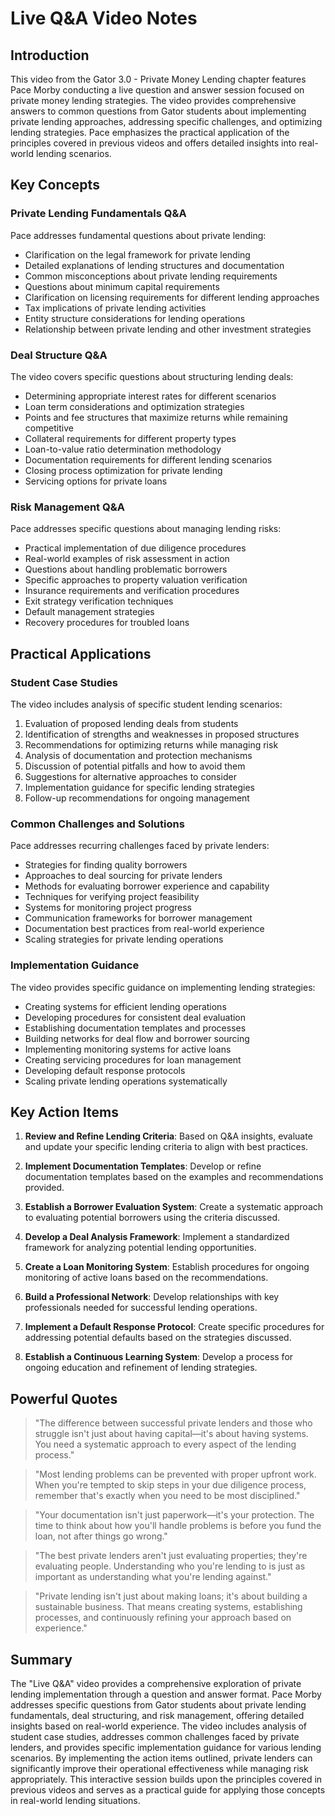 # Live Q&A Video Notes

## Introduction

This video from the Gator 3.0 - Private Money Lending chapter features Pace Morby conducting a live question and answer session focused on private money lending strategies. The video provides comprehensive answers to common questions from Gator students about implementing private lending approaches, addressing specific challenges, and optimizing lending strategies. Pace emphasizes the practical application of the principles covered in previous videos and offers detailed insights into real-world lending scenarios.

## Key Concepts

### Private Lending Fundamentals Q&A

Pace addresses fundamental questions about private lending:
- Clarification on the legal framework for private lending
- Detailed explanations of lending structures and documentation
- Common misconceptions about private lending requirements
- Questions about minimum capital requirements
- Clarification on licensing requirements for different lending approaches
- Tax implications of private lending activities
- Entity structure considerations for lending operations
- Relationship between private lending and other investment strategies

### Deal Structure Q&A

The video covers specific questions about structuring lending deals:
- Determining appropriate interest rates for different scenarios
- Loan term considerations and optimization strategies
- Points and fee structures that maximize returns while remaining competitive
- Collateral requirements for different property types
- Loan-to-value ratio determination methodology
- Documentation requirements for different lending scenarios
- Closing process optimization for private lending
- Servicing options for private loans

### Risk Management Q&A

Pace addresses specific questions about managing lending risks:
- Practical implementation of due diligence procedures
- Real-world examples of risk assessment in action
- Questions about handling problematic borrowers
- Specific approaches to property valuation verification
- Insurance requirements and verification procedures
- Exit strategy verification techniques
- Default management strategies
- Recovery procedures for troubled loans

## Practical Applications

### Student Case Studies

The video includes analysis of specific student lending scenarios:
1. Evaluation of proposed lending deals from students
2. Identification of strengths and weaknesses in proposed structures
3. Recommendations for optimizing returns while managing risk
4. Analysis of documentation and protection mechanisms
5. Discussion of potential pitfalls and how to avoid them
6. Suggestions for alternative approaches to consider
7. Implementation guidance for specific lending strategies
8. Follow-up recommendations for ongoing management

### Common Challenges and Solutions

Pace addresses recurring challenges faced by private lenders:
- Strategies for finding quality borrowers
- Approaches to deal sourcing for private lenders
- Methods for evaluating borrower experience and capability
- Techniques for verifying project feasibility
- Systems for monitoring project progress
- Communication frameworks for borrower management
- Documentation best practices from real-world experience
- Scaling strategies for private lending operations

### Implementation Guidance

The video provides specific guidance on implementing lending strategies:
- Creating systems for efficient lending operations
- Developing procedures for consistent deal evaluation
- Establishing documentation templates and processes
- Building networks for deal flow and borrower sourcing
- Implementing monitoring systems for active loans
- Creating servicing procedures for loan management
- Developing default response protocols
- Scaling private lending operations systematically

## Key Action Items

1. **Review and Refine Lending Criteria**: Based on Q&A insights, evaluate and update your specific lending criteria to align with best practices.

2. **Implement Documentation Templates**: Develop or refine documentation templates based on the examples and recommendations provided.

3. **Establish a Borrower Evaluation System**: Create a systematic approach to evaluating potential borrowers using the criteria discussed.

4. **Develop a Deal Analysis Framework**: Implement a standardized framework for analyzing potential lending opportunities.

5. **Create a Loan Monitoring System**: Establish procedures for ongoing monitoring of active loans based on the recommendations.

6. **Build a Professional Network**: Develop relationships with key professionals needed for successful lending operations.

7. **Implement a Default Response Protocol**: Create specific procedures for addressing potential defaults based on the strategies discussed.

8. **Establish a Continuous Learning System**: Develop a process for ongoing education and refinement of lending strategies.

## Powerful Quotes

> "The difference between successful private lenders and those who struggle isn't just about having capital—it's about having systems. You need a systematic approach to every aspect of the lending process."

> "Most lending problems can be prevented with proper upfront work. When you're tempted to skip steps in your due diligence process, remember that's exactly when you need to be most disciplined."

> "Your documentation isn't just paperwork—it's your protection. The time to think about how you'll handle problems is before you fund the loan, not after things go wrong."

> "The best private lenders aren't just evaluating properties; they're evaluating people. Understanding who you're lending to is just as important as understanding what you're lending against."

> "Private lending isn't just about making loans; it's about building a sustainable business. That means creating systems, establishing processes, and continuously refining your approach based on experience."

## Summary

The "Live Q&A" video provides a comprehensive exploration of private lending implementation through a question and answer format. Pace Morby addresses specific questions from Gator students about private lending fundamentals, deal structuring, and risk management, offering detailed insights based on real-world experience. The video includes analysis of student case studies, addresses common challenges faced by private lenders, and provides specific implementation guidance for various lending scenarios. By implementing the action items outlined, private lenders can significantly improve their operational effectiveness while managing risk appropriately. This interactive session builds upon the principles covered in previous videos and serves as a practical guide for applying those concepts in real-world lending situations.
